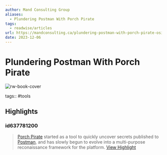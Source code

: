 ```yaml
---
author: Mand Consulting Group
aliases:
  - Plundering Postman With Porch Pirate
tags:
  - readwise/articles
url: https://mandconsulting.ca/plundering-postman-with-porch-pirate-osint/
date: 2023-12-06
---
```

# Plundering Postman With Porch Pirate

![rw-book-cover](https://mandconsulting.ca/wp-content/uploads/2023/10/68747470733a2f2f692e696d6775722e636f6d2f435757356230442e706e67.png)

tags:: #tools

## Highlights

### id637781200

> [Porch Pirate](https://github.com/mandconsultinggroup/porch-pirate) started as a tool to quickly uncover secrets published to [Postman](https://postman.com), and has slowly begun to evolve into a multi-purpose reconaissance framework for the platform.
> [View Highlight](https://read.readwise.io/read/01hgzyydq5qwf73a6vwzyaxwkk)

